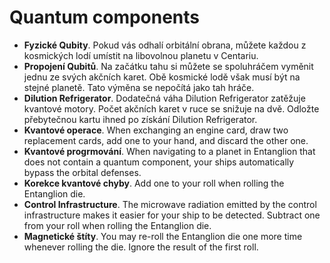 # Quantum components

- **Fyzické Qubity**. Pokud vás odhalí orbitální obrana, můžete každou z kosmických lodí umístit na libovolnou planetu v Centariu.
- **Propojení Qubitů**. Na začátku tahu si můžete se spoluhráčem vyměnit jednu ze svých akčních karet. Obě kosmické lodě však musí být na stejné planetě. Tato výměna se nepočítá jako tah hráče. 
- **Dilution Refrigerator**. Dodatečná váha  Dilution Refrigerator zatěžuje kvantové motory. Počet akčních karet v ruce se snižuje na dvě. Odložte přebytečnou kartu ihned po získání Dilution Refrigerator.
- **Kvantové operace**. When exchanging an engine card, draw two replacement cards, add one to your hand, and discard the other one.
- **Kvantové progrmování**. When navigating to a planet in Entanglion that does not contain a quantum component, your ships automatically bypass the orbital defenses.
- **Korekce kvantové chyby**. Add one to your roll when rolling the Entanglion die.
- **Control Infrastructure**. The microwave radiation emitted by the control infrastructure makes it easier for your ship to be detected. Subtract one from your roll when rolling the Entanglion die.
- **Magnetické štíty**. You may re-roll the Entanglion die one more time whenever rolling the die. Ignore the result of the first roll.
